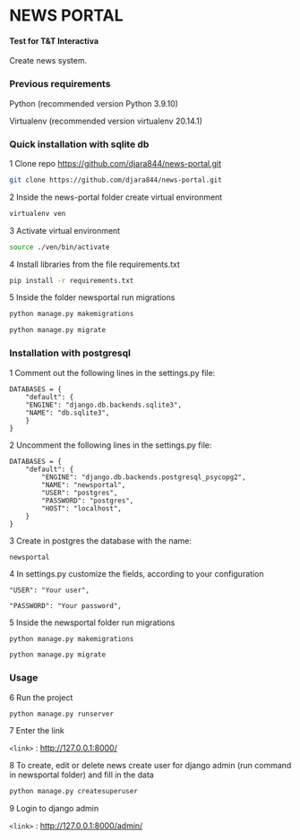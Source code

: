 # NEWS PORTAL

#### Test for T&T Interactiva

Create news system.

### Previous requirements

Python (recommended version Python 3.9.10)

Virtualenv (recommended version virtualenv 20.14.1)

### Quick installation with sqlite db

1 Clone repo https://github.com/djara844/news-portal.git

```bash
git clone https://github.com/djara844/news-portal.git
```
2 Inside the news-portal folder create virtual environment

```bash
virtualenv ven
```

3 Activate virtual environment

```bash
source ./ven/bin/activate
```

4 Install libraries from the file requirements.txt

```bash
pip install -r requirements.txt
```

5 Inside the folder newsportal run migrations

```bash
python manage.py makemigrations
```

```bash
python manage.py migrate
```

### Installation with postgresql

1 Comment out the following lines in the settings.py file:

    DATABASES = {
        "default": {
        "ENGINE": "django.db.backends.sqlite3",
        "NAME": "db.sqlite3",
        }
    }

2 Uncomment the following lines in the settings.py file:

    DATABASES = {
        "default": {
            "ENGINE": "django.db.backends.postgresql_psycopg2",
            "NAME": "newsportal",
            "USER": "postgres",
            "PASSWORD": "postgres",
            "HOST": "localhost",
        }
    }

3 Create in postgres the database with the name:
    
    newsportal

4 In settings.py customize the fields, according to your configuration

    "USER": "Your user",

    "PASSWORD": "Your password",


5 Inside the newsportal folder run migrations

```bash
python manage.py makemigrations
```

```bash
python manage.py migrate
```


### Usage

6 Run the project

```bash
python manage.py runserver
```

7 Enter the link


`<link>` : <http://127.0.0.1:8000/>

8 To create, edit or delete news create user for django admin (run command in newsportal folder) and fill in the data

```bash
python manage.py createsuperuser
```

9 Login to django admin

`<link>` : <http://127.0.0.1:8000/admin/>
